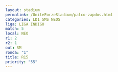 ```yaml
---
layout: stadium
permalink: /UniteForzeStadium/palco-zapdos.html
categories: LD1 SMS NEOS
liga: LIGA INDIGO
match: 5
local: NEO
r1: 2
r2: 1
out: SM
ronda: "1"
title: R15
priority: "55"
---
```

